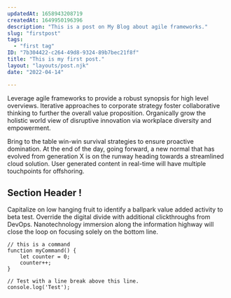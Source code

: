 ```yaml
---
updatedAt: 1658943208719
createdAt: 1649950196396
description: "This is a post on My Blog about agile frameworks."
slug: "firstpost"
tags:
  - "first tag"
ID: "7b304422-c264-49d8-9324-89b7bec21f8f"
title: "This is my first post."
layout: "layouts/post.njk"
date: "2022-04-14"

---
```

Leverage agile frameworks to provide a robust synopsis for high level overviews. Iterative approaches to corporate strategy foster collaborative thinking to further the overall value proposition. Organically grow the holistic world view of disruptive innovation via workplace diversity and empowerment.

Bring to the table win-win survival strategies to ensure proactive domination. At the end of the day, going forward, a new normal that has evolved from generation X is on the runway heading towards a streamlined cloud solution. User generated content in real-time will have multiple touchpoints for offshoring.

## Section Header !

Capitalize on low hanging fruit to identify a ballpark value added activity to beta test. Override the digital divide with additional clickthroughs from DevOps. Nanotechnology immersion along the information highway will close the loop on focusing solely on the bottom line.

``` text/2-3
// this is a command
function myCommand() {
	let counter = 0;
	counter++;
}

// Test with a line break above this line.
console.log('Test');
```